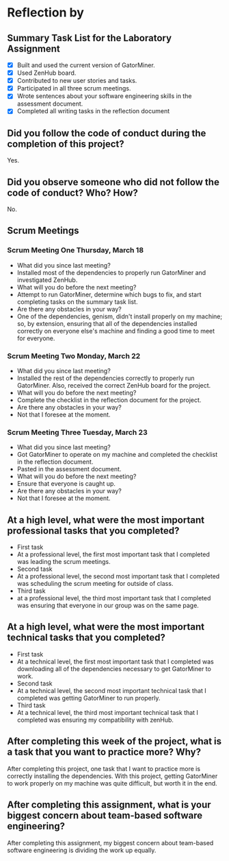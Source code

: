 # Reflection by

## Summary Task List for the Laboratory Assignment

- [x] Built and used the current version of GatorMiner.
- [x] Used ZenHub board.
- [x] Contributed to new user stories and tasks.
- [x] Participated in all three scrum meetings.
- [x] Wrote sentences about your software engineering skills in the assessment document.
- [x] Completed all writing tasks in the reflection document

## Did you follow the code of conduct during the completion of this project?

Yes.

## Did you observe someone who did not follow the code of conduct? Who? How?

No.

## Scrum Meetings

### Scrum Meeting One Thursday, March 18

- What did you since last meeting?
- Installed most of the dependencies to properly run GatorMiner and investigated ZenHub.
- What will you do before the next meeting?
- Attempt to run GatorMiner, determine which bugs to fix, and start completing tasks on the summary task list.
- Are there any obstacles in your way?
- One of the dependencies, genism, didn't install properly on my machine; so, by extension, ensuring that all of the dependencies installed correctly on everyone else's machine and finding a good time to meet for everyone.

### Scrum Meeting Two Monday, March 22

- What did you since last meeting?
- Installed the rest of the dependencies correctly to properly run GatorMiner. Also, received the correct ZenHub board for the project.
- What will you do before the next meeting?
- Complete the checklist in the reflection document for the project.
- Are there any obstacles in your way?
- Not that I foresee at the moment.

### Scrum Meeting Three Tuesday, March 23

- What did you since last meeting?
- Got GatorMiner to operate on my machine and completed the checklist in the reflection document.
- Pasted in the assessment document.
- What will you do before the next meeting?
- Ensure that everyone is  caught up.
- Are there any obstacles in your way?
- Not that I foresee at the moment.

## At a high level, what were the most important professional tasks that you completed?

- First task
- At a professional level, the first most important task that I completed was leading the scrum meetings.
- Second task
- At a professional level, the second most important task that I completed was scheduling the scrum meeting for outside of class.
- Third task
- at a professional level, the third most important task that I completed was ensuring that everyone in our group was on the same page.

## At a high level, what were the most important technical tasks that you completed?

- First task
- At a technical level, the first most important task that I completed was downloading all of the dependencies necessary to get GatorMiner to work.
- Second task
- At a technical level, the second most important technical task that I completed was getting GatorMiner to run properly.
- Third task
- At a technical level, the third most important technical task that I completed was ensuring my compatibility with zenHub.

## After completing this week of the project, what is a task that you want to practice more? Why?

After completing this project, one task that I want to practice more is correctly installing the dependencies. With this project, getting GatorMiner to work properly on my machine was quite difficult, but worth it in the end.

## After completing this assignment, what is your biggest concern about team-based software engineering?

After completing this assignment, my biggest concern about team-based software engineering is dividing the work up equally.
